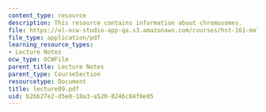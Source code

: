 ```yaml
---
content_type: resource
description: This resource contains information about chromosomes.
file: https://ol-ocw-studio-app-qa.s3.amazonaws.com/courses/hst-161-molecular-biology-and-genetics-in-modern-medicine-fall-2007/b2bb27e2d5e018a3a5208246c84f0e05_lecture09.pdf
file_type: application/pdf
learning_resource_types:
- Lecture Notes
ocw_type: OCWFile
parent_title: Lecture Notes
parent_type: CourseSection
resourcetype: Document
title: lecture09.pdf
uid: b2bb27e2-d5e0-18a3-a520-8246c84f0e05
---
```

